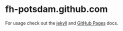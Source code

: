 # fh-potsdam.github.com

For usage check out the [jekyll](http://jekyllrb.com/) and [GitHub Pages](https://pages.github.com/) docs.


